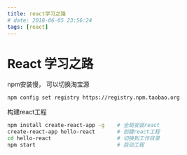 ```yaml
---
title: react学习之路
# date: 2018-06-05 23:56:24
tags: [react]
---
```



# React 学习之路
npm安装慢， 可以切换淘宝源
```bash
npm config set registry https://registry.npm.taobao.org
```
构建react工程
```bash
npm install create-react-app -g    # 全局安装react
create-react-app hello-react       # 创建react工程
cd hello-react                     # 切换到工作目录
npm start                          # 启动工程
```
<!--more-->
